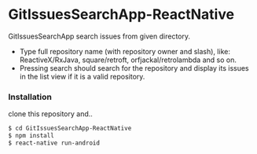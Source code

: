 # GitIssuesSearchApp-ReactNative

GitIssuesSearchApp search issues from given directory.

  - Type full repository name (with repository owner and slash), like:
ReactiveX/RxJava, square/retroft, orfjackal/retrolambda and so on.
  -  Pressing search should search for the repository and display its
issues in the list view if it is a valid repository. 

### Installation
clone this repository and..
```sh
$ cd GitIssuesSearchApp-ReactNative
$ npm install 
$ react-native run-android
```

